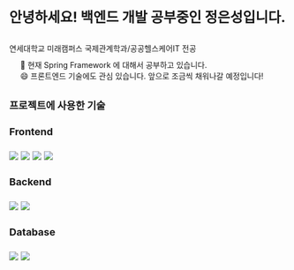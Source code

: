 <h3 class="title">안녕하세요! 백엔드 개발 공부중인 정은성입니다.</h3>

<div class="profile">
    <ul>
        <li>연세대학교 미래캠퍼스 국제관계학과/공공헬스케어IT 전공</li>
    </ul>
</div>

<div class="info_study">
    <ul>
        <li>🌱 현재 Spring Framework 에 대해서 공부하고 있습니다.</li>
        <li>😄 프론트엔드 기술에도 관심 있습니다. 앞으로 조금씩 채워나갈 예정입니다!</li>
    </ul>
</div>

<h2 class="sub_title">프로젝트에 사용한 기술</h2>
<div class="sub_title">
    <ul>
        <li>
            <h4>Frontend</h4>
            <div>
                <img src="https://img.shields.io/badge/HTML5-E34F26?style=flat-square&amp;logo=HTML5&amp;logoColor=white">
                <img src="https://img.shields.io/badge/CSS3-1572B6?style=flat-square&amp;logo=CSS3&amp;logoColor=white">
                <img src="https://img.shields.io/badge/Javascript-F7DF1E?style=flat-square&amp;logo=Javascript&amp;logoColor=black">
                <img src="https://img.shields.io/badge/React-61DAFB?style=flat-square&amp;logo=react&amp;logoColor=black">
            </div>
        </li>
        <li>
            <h4>Backend</h4>
            <div>
                <img src="https://img.shields.io/badge/Java-007396?style=flat-square&amp;logo=Java&amp;logoColor=white">
                <img class="tech-stack" src="https://img.shields.io/badge/Spring-6DB33F?style=flat-square&amp;logo=Spring&amp;logoColor=white">
            </div>
        </li>
        <li>
            <h4>Database</h4>
            <div>
                <img src="https://img.shields.io/badge/Mysql-4479A1?style=flat-square&amp;logo=Mysql&amp;logoColor=white">
                <img src="https://img.shields.io/badge/mongodb-47A248?style=flat-square&amp;logo=mongodb&amp;logoColor=white">   
            </div>
        </li>
    </ul>
</div>

<style>
ul, li {    
    margin: 0px;
    padding: 0px;
    list-style: none;
}

.title {
    font-size: 25px;
    margin: 30px 0px;
}

.sub_title {
    font-size: 18px;
    margin: 20px 0px;
}


.info_study {
    padding: 10px 20px;
    border-radius: 10px;
}
</style>
